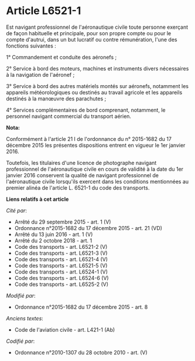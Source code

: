 # Article L6521-1

Est navigant professionnel de l'aéronautique civile toute personne exerçant de façon habituelle et principale, pour son
propre compte ou pour le compte d'autrui, dans un but lucratif ou contre rémunération, l'une des fonctions suivantes :

1° Commandement et conduite des aéronefs ;

2° Service à bord des moteurs, machines et instruments divers nécessaires à la navigation de l'aéronef ;

3° Service à bord des autres matériels montés sur aéronefs, notamment les appareils météorologiques ou destinés au travail
agricole et les appareils destinés à la manœuvre des parachutes ;

4° Services complémentaires de bord comprenant, notamment, le personnel navigant commercial du transport aérien.

**Nota:**

Conformément à l'article 21 I de l'ordonnance du n° 2015-1682 du 17 décembre 2015 les présentes dispositions entrent en
vigueur le 1er janvier 2016.

Toutefois, les titulaires d'une licence de photographe navigant professionnel de l'aéronautique civile en cours de validité à
la date du 1er janvier 2016 conservent la qualité de navigant professionnel de l'aéronautique civile lorsqu'ils exercent dans
les conditions mentionnées au premier alinéa de l'article L. 6521-1 du code des transports.

**Liens relatifs à cet article**

_Cité par_:

  - Arrêté du 29 septembre 2015 - art. 1 (V)
  - Ordonnance n°2015-1682 du 17 décembre 2015 - art. 21 (VD)
  - Arrêté du 13 juin 2016 - art. 1 (V)
  - Arrêté du 2 octobre 2018 - art. 1
  - Code des transports - art. L6521-2 (V)
  - Code des transports - art. L6521-3 (V)
  - Code des transports - art. L6521-4 (V)
  - Code des transports - art. L6521-5 (V)
  - Code des transports - art. L6524-1 (V)
  - Code des transports - art. L6524-6 (V)
  - Code des transports - art. L6525-2 (V)

_Modifié par_:

  - Ordonnance n°2015-1682 du 17 décembre 2015 - art. 8

_Anciens textes_:

  - Code de l'aviation civile - art. L421-1 (Ab)

_Codifié par_:

  - Ordonnance n°2010-1307 du 28 octobre 2010 - art. (V)
